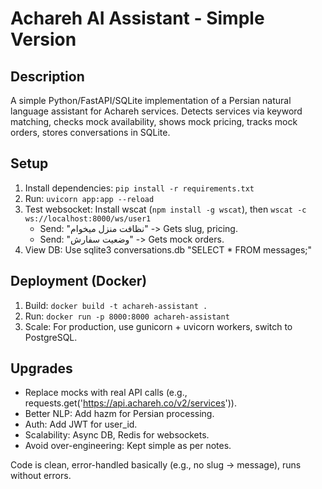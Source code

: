 # Achareh AI Assistant - Simple Version

## Description
A simple Python/FastAPI/SQLite implementation of a Persian natural language assistant for Achareh services. Detects services via keyword matching, checks mock availability, shows mock pricing, tracks mock orders, stores conversations in SQLite.

## Setup
1. Install dependencies: `pip install -r requirements.txt`
2. Run: `uvicorn app:app --reload`
3. Test websocket: Install wscat (`npm install -g wscat`), then `wscat -c ws://localhost:8000/ws/user1`
   - Send: "نظافت منزل میخوام" -> Gets slug, pricing.
   - Send: "وضعیت سفارش" -> Gets mock orders.
4. View DB: Use sqlite3 conversations.db "SELECT * FROM messages;"

## Deployment (Docker)
1. Build: `docker build -t achareh-assistant .`
2. Run: `docker run -p 8000:8000 achareh-assistant`
3. Scale: For production, use gunicorn + uvicorn workers, switch to PostgreSQL.

## Upgrades
- Replace mocks with real API calls (e.g., requests.get('https://api.achareh.co/v2/services')).
- Better NLP: Add hazm for Persian processing.
- Auth: Add JWT for user_id.
- Scalability: Async DB, Redis for websockets.
- Avoid over-engineering: Kept simple as per notes.

Code is clean, error-handled basically (e.g., no slug -> message), runs without errors.